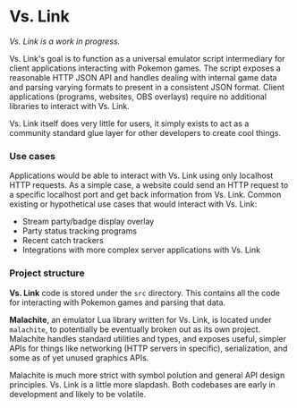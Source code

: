 # Vs. Link
*Vs. Link is a work in progress.*

Vs. Link's goal is to function as a universal emulator script intermediary for client applications interacting with Pokemon games.
The script exposes a reasonable HTTP JSON API and handles dealing with internal game data and parsing varying formats to present in a consistent JSON format.
Client applications (programs, websites, OBS overlays) require no additional libraries to interact with Vs. Link.

Vs. Link itself does very little for users, it simply exists to act as a community standard glue layer for other developers to create cool things.

### Use cases
Applications would be able to interact with Vs. Link using only localhost HTTP requests.
As a simple case, a website could send an HTTP request to a specific localhost port and get back information from Vs. Link.
Common existing or hypothetical use cases that would interact with Vs. Link:
* Stream party/badge display overlay
* Party status tracking programs
* Recent catch trackers
* Integrations with more complex server applications with Vs. Link

### Project structure
**Vs. Link** code is stored under the `src` directory. This contains all the code for interacting with Pokemon games and parsing that data.

**Malachite**, an emulator Lua library written for Vs. Link, is located under `malachite`, to potentially be eventually broken out as its own project. Malachite handles standard utilities and types, and exposes useful, simpler APIs for things like networking (HTTP servers in specific), serialization, and some as of yet unused graphics APIs.

Malachite is much more strict with symbol polution and general API design principles. Vs. Link is a little more slapdash. Both codebases are early in development and likely to be volatile.
